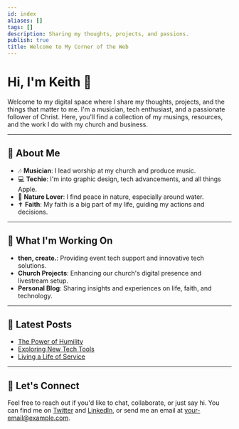 ```yaml
---
id: index
aliases: []
tags: []
description: Sharing my thoughts, projects, and passions.
publish: true
title: Welcome to My Corner of the Web
---
```


# Hi, I'm Keith 👋

Welcome to my digital space where I share my thoughts, projects, and the things that matter to me. I'm a musician, tech enthusiast, and a passionate follower of Christ. Here, you'll find a collection of my musings, resources, and the work I do with my church and business.

---

## 🌟 About Me

- 🎶 **Musician**: I lead worship at my church and produce music. 
- 💻 **Techie**: I'm into graphic design, tech advancements, and all things Apple.
- 🌿 **Nature Lover**: I find peace in nature, especially around water.
- ✝️  **Faith**: My faith is a big part of my life, guiding my actions and decisions.

---

## 🚀 What I'm Working On

- **then, create.**: Providing event tech support and innovative tech solutions.
- **Church Projects**: Enhancing our church's digital presence and livestream setup.
- **Personal Blog**: Sharing insights and experiences on life, faith, and technology.

---

## 📝 Latest Posts

- [The Power of Humility](#)
- [Exploring New Tech Tools](#)
- [Living a Life of Service](#)

---

## 💌 Let's Connect

Feel free to reach out if you'd like to chat, collaborate, or just say hi. You can find me on [Twitter](#) and [LinkedIn](#), or send me an email at [your-email@example.com](mailto:your-email@example.com).

